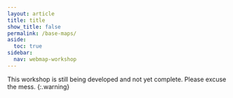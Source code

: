 ```yaml
---
layout: article
title: title
show_title: false
permalink: /base-maps/
aside:
  toc: true
sidebar:
  nav: webmap-workshop
---
```


This workshop is still being developed and not yet complete. Please excuse the mess.
{:.warning}
